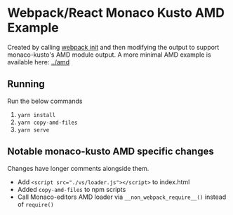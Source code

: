 # Webpack/React Monaco Kusto AMD Example

Created by calling [webpack init](https://webpack.js.org/api/cli/#init) and then
modifying the output to support monaco-kusto's AMD module output. A more minimal
AMD example is available here: [../amd]()

## Running

Run the below commands

1. `yarn install`
2. `yarn copy-amd-files`
3. `yarn serve`

## Notable monaco-kusto AMD specific changes

Changes have longer comments alongside them.

-   Add `<script src="./vs/loader.js"></script>` to index.html
-   Added `copy-amd-files` to npm scripts
-   Call Monaco-editors AMD loader via `__non_webpack_require__()` instead of
    `require()`
